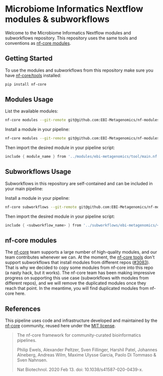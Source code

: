 # Microbiome Informatics Nextflow modules & subworkflows

Welcome to the Microbiome Informatics Nextflow modules and subworkflows repository. This repository uses the same tools and conventions as [nf-core modules](https://nf-co.re/).

## Getting Started

To use the modules and subworkflows from this repository make sure you have [nf-core/tools](https://github.com/nf-core/tools) installed:

```bash
pip install nf-core
```

## Modules Usage

List the available modules:

```bash
nf-core modules --git-remote git@github.com:EBI-Metagenomics/nf-modules.git list remote
```

Install a module in your pipeline:

```bash
nf-core modules --git-remote git@github.com:EBI-Metagenomics/nf-modules.git install <tool>
```

Then import the desired module in your pipeline script:

```groovy
include { module_name } from '../modules/ebi-metagenomics/tool/main.nf'
```

## Subworkflows Usage

Subworkflows in this repository are self-contained and can be included in your main pipeline:

Install a module in your pipeline:

```bash
nf-core subworkflows --git-remote git@github.com:EBI-Metagenomics/nf-modules.git install <subworkflow>
```

Then import the desired module in your pipeline script:

```groovy
include { <subworkflow_name> } from '../subworkflows/ebi-metagenomics/<subworkflow_name>.nf'
```

## nf-core modules

The [nf-core](https://nf-co.re/) team supports a large number of high-quality modules, and our team contributes whenever we can. At the moment, the [nf-core tools](https://github.com/nf-core/tools/) don't support subworkflows that install modules from different repos ([#3083](https://github.com/nf-core/tools/pull/3083)). That is why we decided to copy some modules from nf-core into this repo (a nasty hack, but it works). The nf-core team has been making impressive progress on supporting this use case (subworkflows with modules from different repos), and we will remove the duplicated modules once they reach that point. In the meantime, you will find duplicated modules from nf-core here.

## References

This pipeline uses code and infrastructure developed and maintained by the [nf-core](https://nf-co.re) community, reused here under the [MIT license](https://github.com/nf-core/tools/blob/master/LICENSE).

> The nf-core framework for community-curated bioinformatics pipelines.
>
> Philip Ewels, Alexander Peltzer, Sven Fillinger, Harshil Patel, Johannes Alneberg, Andreas Wilm, Maxime Ulysse Garcia, Paolo Di Tommaso & Sven Nahnsen.
>
> Nat Biotechnol. 2020 Feb 13. doi: 10.1038/s41587-020-0439-x.
